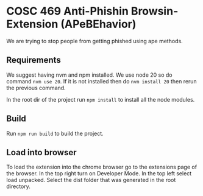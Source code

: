 # COSC 469 Anti-Phishin Browsin-Extension (APeBEhavior)

We are trying to stop people from getting phished using ape methods.

## Requirements

We suggest having nvm and npm installed. We use node 20 so do command `nvm use 20`. If it is not installed then do `nvm install 20` then rerun the previous command.

In the root dir of the project run `npm install` to install all the node modules.

## Build

Run `npm run build` to build the project.

## Load into browser

To load the extension into the chrome browser go to the extensions page of the browser. In the top right turn on Developer Mode. In the top left select load unpacked. Select the dist folder that was generated in the root directory.
